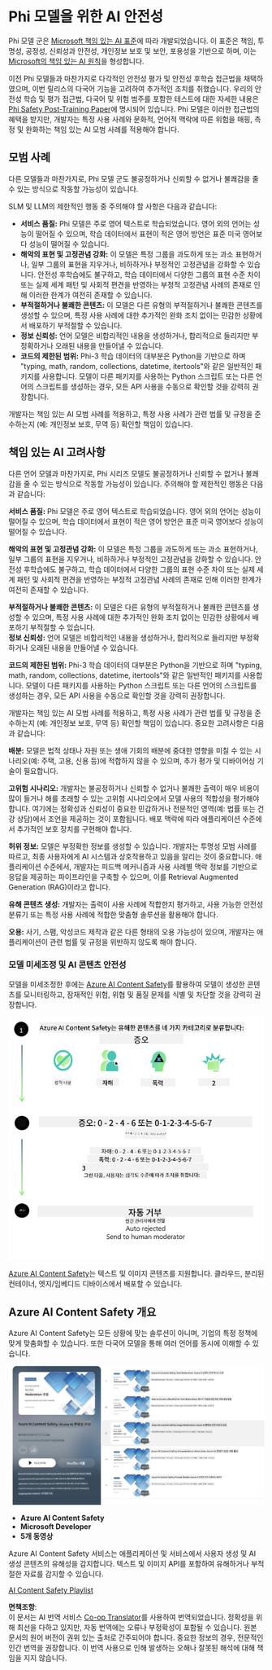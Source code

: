<!--
CO_OP_TRANSLATOR_METADATA:
{
  "original_hash": "1f6b561a224336bd4f413176ec40d994",
  "translation_date": "2025-04-04T05:38:12+00:00",
  "source_file": "md\\01.Introduction\\01\\01.AISafety.md",
  "language_code": "ko"
}
-->
# Phi 모델을 위한 AI 안전성

Phi 모델 군은 [Microsoft 책임 있는 AI 표준](https://query.prod.cms.rt.microsoft.com/cms/api/am/binary/RE5cmFl)에 따라 개발되었습니다. 이 표준은 책임, 투명성, 공정성, 신뢰성과 안전성, 개인정보 보호 및 보안, 포용성을 기반으로 하며, 이는 [Microsoft의 책임 있는 AI 원칙](https://www.microsoft.com/ai/responsible-ai)을 형성합니다.

이전 Phi 모델들과 마찬가지로 다각적인 안전성 평가 및 안전성 후학습 접근법을 채택하였으며, 이번 릴리스의 다국어 기능을 고려하여 추가적인 조치를 취했습니다. 우리의 안전성 학습 및 평가 접근법, 다국어 및 위험 범주를 포함한 테스트에 대한 자세한 내용은 [Phi Safety Post-Training Paper](https://arxiv.org/abs/2407.13833)에 명시되어 있습니다. Phi 모델은 이러한 접근법의 혜택을 받지만, 개발자는 특정 사용 사례와 문화적, 언어적 맥락에 따른 위험을 매핑, 측정 및 완화하는 책임 있는 AI 모범 사례를 적용해야 합니다.

## 모범 사례

다른 모델들과 마찬가지로, Phi 모델 군도 불공정하거나 신뢰할 수 없거나 불쾌감을 줄 수 있는 방식으로 작동할 가능성이 있습니다.

SLM 및 LLM의 제한적인 행동 중 주의해야 할 사항은 다음과 같습니다:

- **서비스 품질:** Phi 모델은 주로 영어 텍스트로 학습되었습니다. 영어 외의 언어는 성능이 떨어질 수 있으며, 학습 데이터에서 표현이 적은 영어 방언은 표준 미국 영어보다 성능이 떨어질 수 있습니다.
- **해악의 표현 및 고정관념 강화:** 이 모델은 특정 그룹을 과도하게 또는 과소 표현하거나, 일부 그룹의 표현을 지우거나, 비하하거나 부정적인 고정관념을 강화할 수 있습니다. 안전성 후학습에도 불구하고, 학습 데이터에서 다양한 그룹의 표현 수준 차이 또는 실제 세계 패턴 및 사회적 편견을 반영하는 부정적 고정관념 사례의 존재로 인해 이러한 한계가 여전히 존재할 수 있습니다.
- **부적절하거나 불쾌한 콘텐츠:** 이 모델은 다른 유형의 부적절하거나 불쾌한 콘텐츠를 생성할 수 있으며, 특정 사용 사례에 대한 추가적인 완화 조치 없이는 민감한 상황에서 배포하기 부적절할 수 있습니다.
- **정보 신뢰성:** 언어 모델은 비합리적인 내용을 생성하거나, 합리적으로 들리지만 부정확하거나 오래된 내용을 만들어낼 수 있습니다.
- **코드의 제한된 범위:** Phi-3 학습 데이터의 대부분은 Python을 기반으로 하며 "typing, math, random, collections, datetime, itertools"와 같은 일반적인 패키지를 사용합니다. 모델이 다른 패키지를 사용하는 Python 스크립트 또는 다른 언어의 스크립트를 생성하는 경우, 모든 API 사용을 수동으로 확인할 것을 강력히 권장합니다.

개발자는 책임 있는 AI 모범 사례를 적용하고, 특정 사용 사례가 관련 법률 및 규정을 준수하는지 (예: 개인정보 보호, 무역 등) 확인할 책임이 있습니다.

## 책임 있는 AI 고려사항

다른 언어 모델과 마찬가지로, Phi 시리즈 모델도 불공정하거나 신뢰할 수 없거나 불쾌감을 줄 수 있는 방식으로 작동할 가능성이 있습니다. 주의해야 할 제한적인 행동은 다음과 같습니다:

**서비스 품질:** Phi 모델은 주로 영어 텍스트로 학습되었습니다. 영어 외의 언어는 성능이 떨어질 수 있으며, 학습 데이터에서 표현이 적은 영어 방언은 표준 미국 영어보다 성능이 떨어질 수 있습니다.

**해악의 표현 및 고정관념 강화:** 이 모델은 특정 그룹을 과도하게 또는 과소 표현하거나, 일부 그룹의 표현을 지우거나, 비하하거나 부정적인 고정관념을 강화할 수 있습니다. 안전성 후학습에도 불구하고, 학습 데이터에서 다양한 그룹의 표현 수준 차이 또는 실제 세계 패턴 및 사회적 편견을 반영하는 부정적 고정관념 사례의 존재로 인해 이러한 한계가 여전히 존재할 수 있습니다.

**부적절하거나 불쾌한 콘텐츠:** 이 모델은 다른 유형의 부적절하거나 불쾌한 콘텐츠를 생성할 수 있으며, 특정 사용 사례에 대한 추가적인 완화 조치 없이는 민감한 상황에서 배포하기 부적절할 수 있습니다.  
**정보 신뢰성:** 언어 모델은 비합리적인 내용을 생성하거나, 합리적으로 들리지만 부정확하거나 오래된 내용을 만들어낼 수 있습니다.

**코드의 제한된 범위:** Phi-3 학습 데이터의 대부분은 Python을 기반으로 하며 "typing, math, random, collections, datetime, itertools"와 같은 일반적인 패키지를 사용합니다. 모델이 다른 패키지를 사용하는 Python 스크립트 또는 다른 언어의 스크립트를 생성하는 경우, 모든 API 사용을 수동으로 확인할 것을 강력히 권장합니다.

개발자는 책임 있는 AI 모범 사례를 적용하고, 특정 사용 사례가 관련 법률 및 규정을 준수하는지 (예: 개인정보 보호, 무역 등) 확인할 책임이 있습니다. 중요한 고려사항은 다음과 같습니다:

**배분:** 모델은 법적 상태나 자원 또는 생애 기회의 배분에 중대한 영향을 미칠 수 있는 시나리오(예: 주택, 고용, 신용 등)에 적합하지 않을 수 있으며, 추가 평가 및 디바이어싱 기술이 필요합니다.

**고위험 시나리오:** 개발자는 불공정하거나 신뢰할 수 없거나 불쾌한 출력이 매우 비용이 많이 들거나 해를 초래할 수 있는 고위험 시나리오에서 모델 사용의 적합성을 평가해야 합니다. 여기에는 정확성과 신뢰성이 중요한 민감하거나 전문적인 영역(예: 법률 또는 건강 상담)에서 조언을 제공하는 것이 포함됩니다. 배포 맥락에 따라 애플리케이션 수준에서 추가적인 보호 장치를 구현해야 합니다.

**허위 정보:** 모델은 부정확한 정보를 생성할 수 있습니다. 개발자는 투명성 모범 사례를 따르고, 최종 사용자에게 AI 시스템과 상호작용하고 있음을 알리는 것이 중요합니다. 애플리케이션 수준에서, 개발자는 피드백 메커니즘과 사용 사례별 맥락 정보를 기반으로 응답을 제공하는 파이프라인을 구축할 수 있으며, 이를 Retrieval Augmented Generation (RAG)이라고 합니다.

**유해 콘텐츠 생성:** 개발자는 출력이 사용 사례에 적합한지 평가하고, 사용 가능한 안전성 분류기 또는 특정 사용 사례에 적합한 맞춤형 솔루션을 활용해야 합니다.

**오용:** 사기, 스팸, 악성코드 제작과 같은 다른 형태의 오용 가능성이 있으며, 개발자는 애플리케이션이 관련 법률 및 규정을 위반하지 않도록 해야 합니다.

### 모델 미세조정 및 AI 콘텐츠 안전성

모델을 미세조정한 후에는 [Azure AI Content Safety](https://learn.microsoft.com/azure/ai-services/content-safety/overview)를 활용하여 모델이 생성한 콘텐츠를 모니터링하고, 잠재적인 위험, 위협 및 품질 문제를 식별 및 차단할 것을 강력히 권장합니다.

![Phi3AISafety](../../../../../translated_images/01.phi3aisafety.b950fac78d0cda701abf8181b3cfdabf328f70d0d5c096d5ebf842a2db62615f.ko.png)

[Azure AI Content Safety](https://learn.microsoft.com/azure/ai-services/content-safety/overview)는 텍스트 및 이미지 콘텐츠를 지원합니다. 클라우드, 분리된 컨테이너, 엣지/임베디드 디바이스에서 배포할 수 있습니다.

## Azure AI Content Safety 개요

Azure AI Content Safety는 모든 상황에 맞는 솔루션이 아니며, 기업의 특정 정책에 맞게 맞춤화할 수 있습니다. 또한 다국어 모델을 통해 여러 언어를 동시에 이해할 수 있습니다.

![AIContentSafety](../../../../../translated_images/01.AIcontentsafety.da9a83e9538e688418877be04138e05621b0ab1222565ac2761e28677a59fdb4.ko.png)

- **Azure AI Content Safety**
- **Microsoft Developer**
- **5개 동영상**

Azure AI Content Safety 서비스는 애플리케이션 및 서비스에서 사용자 생성 및 AI 생성 콘텐츠의 유해성을 감지합니다. 텍스트 및 이미지 API를 포함하여 유해하거나 부적절한 자료를 감지할 수 있습니다.

[AI Content Safety Playlist](https://www.youtube.com/playlist?list=PLlrxD0HtieHjaQ9bJjyp1T7FeCbmVcPkQ)

**면책조항**:  
이 문서는 AI 번역 서비스 [Co-op Translator](https://github.com/Azure/co-op-translator)를 사용하여 번역되었습니다. 정확성을 위해 최선을 다하고 있지만, 자동 번역에는 오류나 부정확성이 포함될 수 있습니다. 원본 문서의 원어 버전이 권위 있는 출처로 간주되어야 합니다. 중요한 정보의 경우, 전문적인 인간 번역을 권장합니다. 이 번역 사용으로 인해 발생하는 오해나 잘못된 해석에 대해 책임을 지지 않습니다.